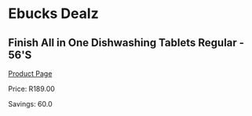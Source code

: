 
# Ebucks Dealz
## Finish All in One Dishwashing Tablets Regular - 56'S
[Product Page](https://www.ebucks.com/web/shop/productSelected.do?prodId=553293556&catId=908586136)

Price: R189.00

Savings: 60.0


	